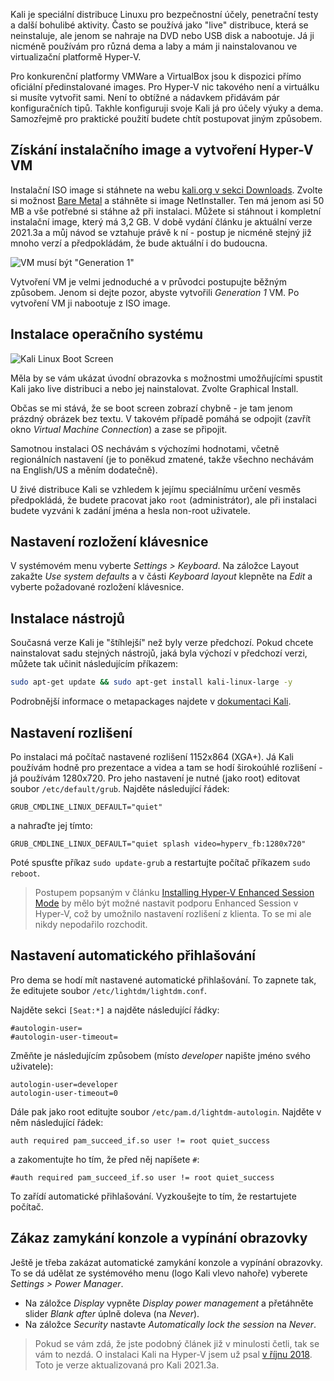 <!-- dcterms:title = Instalace a konfigurace Kali Linuxu na Hyper-V -->
<!-- dcterms:abstract = Kali je speciální distribuce Linuxu pro bezpečnostní účely, penetrační testy a další bohulibé aktivity. Přináším návod, jak ji nainstalovat na Hyper-V a jak ji zkonfigurovat pro účely dema/labu. -->
<!-- dcterms:creator = Michal Altair Valášek -->
<!-- x4w:pictureUrl = /perex-pictures/20181007-kali-linux-na-hyperv.png -->
<!-- x4w:pictureWidth = 150 -->
<!-- x4w:pictureHeight = 150 -->
<!-- x4w:coverUrl = /cover-pictures/20211127-kali-linux-na-hyperv.jpg -->
<!-- x4w:category = Bezpečnost -->
<!-- x4w:category = IT -->
<!-- x4w:category = Software -->
<!-- dcterms:dateAccepted = 2021-11-27 -->

Kali je speciální distribuce Linuxu pro bezpečnostní účely, penetrační testy a další bohulibé aktivity. Často se používá jako "live" distribuce, která se neinstaluje, ale jenom se nahraje na DVD nebo USB disk a nabootuje. Já ji nicméně používám pro různá dema a laby a mám ji nainstalovanou ve virtualizační platformě Hyper-V.

Pro konkurenční platformy VMWare a VirtualBox jsou k dispozici přímo oficiální předinstalované images. Pro Hyper-V nic takového není a virtuálku si musíte vytvořit sami. Není to obtížné a nádavkem přidávám pár konfiguračních tipů. Takhle konfiguruji svoje Kali já pro účely výuky a dema. Samozřejmě pro praktické použití budete chtít postupovat jiným způsobem.

## Získání instalačního image a vytvoření Hyper-V VM

Instalační ISO image si stáhnete na webu [kali.org v sekci Downloads](https://www.kali.org/downloads/). Zvolte si možnost [Bare Metal](https://www.kali.org/get-kali/#kali-bare-metal) a stáhněte si image NetInstaller. Ten má jenom asi 50 MB a vše potřebné si stáhne až při instalaci. Můžete si stáhnout i kompletní instalační image, který má 3,2 GB. V době vydání článku je aktuální verze 2021.3a a můj návod se vztahuje právě k ní - postup je nicméně stejný již mnoho verzí a předpokládám, že bude aktuální i do budoucna.

![VM musí být "Generation 1"](https://www.cdn.altairis.cz/Blog/2018/20181007-kali-01.png)

Vytvoření VM je velmi jednoduché a v průvodci postupujte běžným způsobem. Jenom si dejte pozor, abyste vytvořili _Generation 1_ VM. Po vytvoření VM ji nabootuje z ISO image.

## Instalace operačního systému

![Kali Linux Boot Screen](https://www.cdn.altairis.cz/Blog/2018/20181007-kali-02.png)

Měla by se vám ukázat úvodní obrazovka s možnostmi umožňujícími spustit Kali jako live distribuci a nebo jej nainstalovat. Zvolte Graphical Install.

Občas se mi stává, že se boot screen zobrazí chybně - je tam jenom prázdný obrázek bez textu. V takovém případě pomáhá se odpojit (zavřít okno _Virtual Machine Connection_) a zase se připojit.

Samotnou instalaci OS nechávám s výchozími hodnotami, včetně regionálních nastavení (je to poněkud zmatené, takže všechno nechávám na English/US a měním dodatečně).

U živé distribuce Kali se vzhledem k jejímu speciálnímu určení vesměs předpokládá, že budete pracovat jako `root` (administrátor), ale při instalaci budete vyzváni k zadání jména a hesla non-root uživatele.

## Nastavení rozložení klávesnice

V systémovém menu vyberte _Settings > Keyboard_. Na záložce Layout zakažte _Use system defaults_ a v části _Keyboard layout_ klepněte na _Edit_ a vyberte požadované rozložení klávesnice.

## Instalace nástrojů

Současná verze Kali je "štíhlejší" než byly verze předchozí. Pokud chcete nainstalovat sadu stejných nástrojů, jaká byla výchozí v předchozí verzi, můžete tak učinit následujícím příkazem:

```bash
sudo apt-get update && sudo apt-get install kali-linux-large -y
```
Podrobnější informace o metapackages najdete v [dokumentaci Kali](https://www.kali.org/docs/general-use/metapackages/).

## Nastavení rozlišení

Po instalaci má počítač nastavené rozlišení 1152x864 (XGA+). Já Kali používám hodně pro prezentace a videa a tam se hodí širokoúhlé rozlišení - já používám 1280x720. Pro jeho nastavení je nutné (jako root) editovat soubor `/etc/default/grub`. Najděte následující řádek:

    GRUB_CMDLINE_LINUX_DEFAULT="quiet"

a nahraďte jej tímto:

    GRUB_CMDLINE_LINUX_DEFAULT="quiet splash video=hyperv_fb:1280x720"

Poté spusťte příkaz `sudo update-grub` a restartujte počítač příkazem `sudo reboot`.

> Postupem popsaným v článku [Installing Hyper-V Enhanced Session Mode](https://www.kali.org/docs/virtualization/install-hyper-v-guest-enhanced-session-mode/) by mělo být možné nastavit podporu Enhanced Session v Hyper-V, což by umožnilo nastavení rozlišení z klienta. To se mi ale nikdy nepodařilo rozchodit.

## Nastavení automatického přihlašování

Pro dema se hodí mít nastavené automatické přihlašování. To zapnete tak, že editujete soubor `/etc/lightdm/lightdm.conf`. 

Najděte sekci `[Seat:*]` a najděte následující řádky:

    #autologin-user=
    #autologin-user-timeout=

Změňte je následujícím způsobem (místo _developer_ napište jméno svého uživatele):

    autologin-user=developer
    autologin-user-timeout=0

Dále pak jako root editujte soubor `/etc/pam.d/lightdm-autologin`. Najděte v něm následující řádek:

    auth required pam_succeed_if.so user != root quiet_success

a zakomentujte ho tím, že před něj napíšete `#`:

    #auth required pam_succeed_if.so user != root quiet_success

To zařídí automatické přihlašování. Vyzkoušejte to tím, že restartujete počítač.

## Zákaz zamykání konzole a vypínání obrazovky

Ještě je třeba zakázat automatické zamykání konzole a vypínání obrazovky. To se dá udělat ze systémového menu (logo Kali vlevo nahoře) vyberete _Settings > Power Manager_.

* Na záložce _Display_ vypněte _Display power management_ a přetáhněte slider _Blank after_ úplně doleva (na _Never_).
* Na záložce _Security_ nastavte _Automatically lock the session_ na _Never_.

> Pokud se vám zdá, že jste podobný článek již v minulosti četli, tak se vám to nezdá. O instalaci Kali na Hyper-V jsem už psal [v říjnu 2018](/2018/10/kali-linux-na-hyperv). Toto je verze aktualizovaná pro Kali 2021.3a.